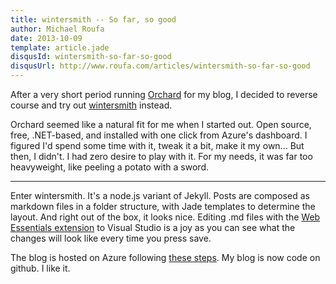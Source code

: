 ```yaml
---
title: wintersmith -- So far, so good
author: Michael Roufa
date: 2013-10-09
template: article.jade
disqusId: wintersmith-so-far-so-good
disqusUrl: http://www.roufa.com/articles/wintersmith-so-far-so-good
---
```


After a very short period running [Orchard](http://www.orchardproject.net/) for my blog, I decided to reverse course and try out [wintersmith](http://wintersmith.io) instead. 

Orchard seemed like a natural fit for me when I started out. Open source, free, .NET-based, and installed with one click from Azure's dashboard. I figured I'd spend some time with it, tweak it a bit, make it my own... But then, I didn't. I had zero desire to play with it. For my needs, it was far too heavyweight, like peeling a potato with a sword.

---

Enter wintersmith. It's a node.js variant of Jekyll. Posts are composed as markdown files in a folder structure, with Jade templates to determine the layout. And right out of the box, it looks nice. Editing .md files with the [Web Essentials extension](http://visualstudiogallery.msdn.microsoft.com/6ed4c78f-a23e-49ad-b5fd-369af0c2107f) to Visual Studio is a joy as you can see what the changes will look like every time you press save.

The blog is hosted on Azure following [these steps](http://www.collectivematters.com/2012/12/getting-your-blog-onto-azure/). My blog is now code on github. I like it.